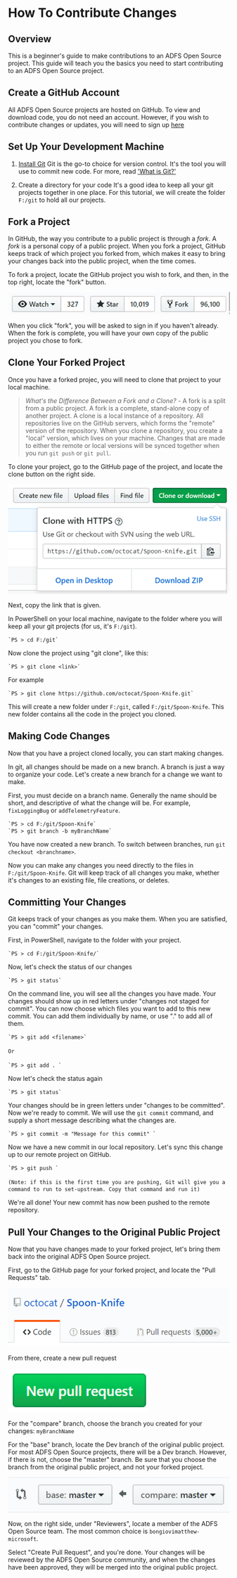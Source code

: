 # How To Contribute Changes

## Overview 

This is a beginner's guide to make contributions to an ADFS Open Source project. This guide will teach you the basics you need to start contributing to an ADFS Open Source project. 

## Create a GitHub Account 

All ADFS Open Source projects are hosted on GitHub. To view and download code, you do not need an account. However, if you wish to contribute changes or updates, you will need to sign up [here](https://github.com/join?source=header-home)

## Set Up Your Development Machine

1. [Install Git](https://www.atlassian.com/git/tutorials/install-git#windows) 
    Git is the go-to choice for version control. It's the tool you will use to commit new code. 
    For more, read ['What is Git?'](https://www.atlassian.com/git/tutorials/what-is-git)

2. Create a directory for your code
    It's a good idea to keep all your git projects together in one place.
    For this tutorial, we will create the folder `F:/git` to hold all our projects.

## Fork a Project

In GitHub, the way you contribute to a public project is through a *fork*. A *fork* is a personal copy of a public project. When you fork a project, GitHub keeps track of which project you forked from, which makes it easy to bring your changes back into the public project, when the time comes. 
    

To fork a project, locate the GitHub project you wish to fork, and then, in the top right, locate the "fork" button.
    
![Fork Button](./images/fork_button.png)
    
When you click "fork", you will be asked to sign in if you haven't already. When the fork is complete, you will have your own copy of the public project you chose to fork. 

## Clone Your Forked Project

Once you have a forked projec, you will need to clone that project to your local machine. 
    
> *What's the Difference Between a Fork and a Clone?* - A fork is a split from a public project. A fork is a complete, stand-alone copy of another project.
> A clone is a local instance of a repository. All repositories live on the GitHub servers, which forms the "remote" version of the repository. When you clone a repository, you create a "local" version, which lives on your machine. Changes that are made to either the remote or local versions will be synced together when you run `git push` or `git pull`. 

To clone your project, go to the GitHub page of the project, and locate the clone button on the right side. 
    
![Clone Button](./images/clone_button.png)
    
Next, copy the link that is given. 
    
In PowerShell on your local machine, navigate to the folder where you will keep all your git projects (for us, it's `F:/git`).
    
    `PS > cd F:/git`

Now clone the project using "git clone", like this:

    `PS > git clone <link>` 

For example
    
    `PS > git clone https://github.com/octocat/Spoon-Knife.git` 
    
This will create a new folder under `F:/git`, called `F:/git/Spoon-Knife`. This new folder contains all the code in the project you cloned. 

## Making Code Changes
    
Now that you have a project cloned locally, you can start making changes. 
    
In git, all changes should be made on a new branch. A branch is just a way to organize your code. Let's create a new branch for a change we want to make. 

First, you must decide on a branch name. Generally the name should be short, and descriptive of what the change will be. For example, `fixLoggingBug` or `addTelemetryFeature`.
    
    `PS > cd F:/git/Spoon-Knife`
    `PS > git branch -b myBranchName`

You have now created a new branch. To switch between branches, run `git checkout <branchname>`.
    
Now you can make any changes you need directly to the files in `F:/git/Spoon-Knife`. Git will keep track of all changes you make, whether it's changes to an existing file, file creations, or deletes. 

## Committing Your Changes
    
Git keeps track of your changes as you make them. When you are satisfied, you can "commit" your changes. 
    
First, in PowerShell, navigate to the folder with your project.
    
    `PS > cd F:/git/Spoon-Knife/`
    
Now, let's check the status of our changes
    
    `PS > git status`
    
On the command line, you will see all the changes you have made. Your changes should show up in red letters under "changes not staged for commit". You can now choose which files you want to add to this new commit. You can add them individually by name, or use "." to add all of them.
    
    `PS > git add <filename>`

    Or

    `PS > git add . `
    
Now let's check the status again
    
    `PS > git status`
    
Your changes should be in green letters under "changes to be committed". Now we're ready to commit. We will use the `git commit` command, and supply a short message describing what the changes are. 
    
    `PS > git commit -m "Message for this commit" `
    
Now we have a new commit in our local repository. Let's sync this change up to our remote project on GitHub. 
    
    `PS > git push `

    (Note: if this is the first time you are pushing, Git will give you a command to run to set-upstream. Copy that command and run it)
    
We're all done! Your new commit has now been pushed to the remote repository.

## Pull Your Changes to the Original Public Project

Now that you have changes made to your forked project, let's bring them back into the original ADFS Open Source project. 
    
First, go to the GitHub page for your forked project, and locate the "Pull Requests" tab. 
    
![Pull Request](./images/pull_tab.png)
        
From there, create a new pull request
    
![New Pull](./images/new_pull.png)

For the "compare" branch, choose the branch you created for your changes: `myBranchName`
    
For the "base" branch, locate the Dev branch of the original public project. For most ADFS Open Source projects, there will be a Dev branch. However, if there is not, choose the "master" branch. Be sure that you choose the branch from the original public project, and not your forked project. 

![Compare Branch](./images/compare_branch.png)
    
Now, on the right side, under "Reviewers", locate a member of the ADFS Open Source team. The most common choice is `bongiovimatthew-microsoft`. 
    
Select "Create Pull Request", and you're done. Your changes will be reviewed by the ADFS Open Source community, and when the changes have been approved, they will be merged into the original public project. 